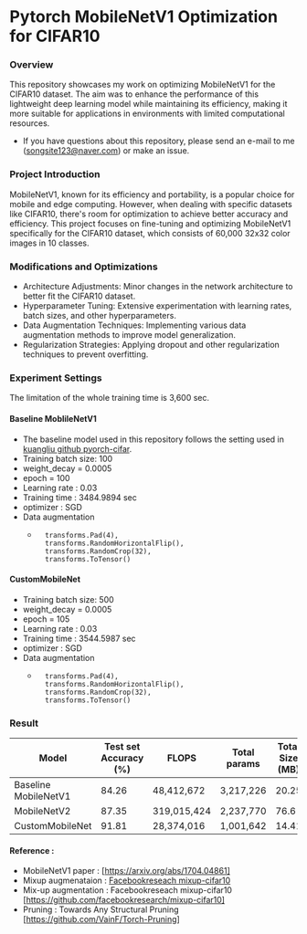 # Pytorch MobileNetV1 Optimization for CIFAR10

### Overview
This repository showcases my work on optimizing MobileNetV1 for the CIFAR10 dataset. The aim was to enhance the performance of this lightweight deep learning model while maintaining its efficiency, making it more suitable for applications in environments with limited computational resources.
* If you have questions about this repository, please send an e-mail to me (songsite123@naver.com) or make an issue.

### Project Introduction
MobileNetV1, known for its efficiency and portability, is a popular choice for mobile and edge computing. However, when dealing with specific datasets like CIFAR10, there's room for optimization to achieve better accuracy and efficiency. This project focuses on fine-tuning and optimizing MobileNetV1 specifically for the CIFAR10 dataset, which consists of 60,000 32x32 color images in 10 classes.

### Modifications and Optimizations
* Architecture Adjustments: Minor changes in the network architecture to better fit the CIFAR10 dataset.
* Hyperparameter Tuning: Extensive experimentation with learning rates, batch sizes, and other hyperparameters.
* Data Augmentation Techniques: Implementing various data augmentation methods to improve model generalization.
* Regularization Strategies: Applying dropout and other regularization techniques to prevent overfitting.

### Experiment Settings
The limitation of the whole training time is 3,600 sec.
#### Baseline MoblileNetV1
* The baseline model used in this repository follows the setting used in [kuangliu github pyorch-cifar](https://github.com/kuangliu/pytorch-cifar/blob/master/models/mobilenet.py).
* Training batch size: 100
* weight_decay = 0.0005
* epoch = 100
* Learning rate : 0.03
* Training time : 3484.9894 sec
* optimizer : SGD
* Data augmentation
  *       transforms.Pad(4),
          transforms.RandomHorizontalFlip(),
          transforms.RandomCrop(32),
          transforms.ToTensor()
      
#### CustomMobileNet
* Training batch size: 500
* weight_decay = 0.0005
* epoch = 105
* Learning rate : 0.03
* Training time : 3544.5987 sec
* optimizer : SGD
* Data augmentation
  *       transforms.Pad(4),
          transforms.RandomHorizontalFlip(),
          transforms.RandomCrop(32),
          transforms.ToTensor()

### Result
| Model             | Test set Accuracy (%) | FLOPS      | Total params | Total Size (MB) | pass size (MB) | Params size (MB) | epoch | Training time (sec) | Train batch size |
|-------------------|-----------------------|------------|--------------|-----------------|----------------|------------------|-------|----------------------|------------------|
| Baseline MobileNetV1       | 84.26                 | 48,412,672 | 3,217,226    | 20.25           | 7.97           | 12.27            | 100   | 3484.99              | 100              |
| MobileNetV2       | 87.35                 | 319,015,424| 2,237,770    | 76.6            | 68.05          | 8.54             | 25    | 3439.57              | 100              |
| CustomMobileNet   | 91.81                 | 28,374,016 | 1,001,642    | 14.41           | 10.58          | 3.82             | 105   | 3544.5987            | 500              |


#### Reference : 
* MobileNetV1 paper : [https://arxiv.org/abs/1704.04861]
* Mixup augmenataion : [ Facebookreseach mixup-cifar10](https://github.com/facebookresearch/mixup-cifar10)
* Mix-up augmentation : Facebookreseach mixup-cifar10 [https://github.com/facebookresearch/mixup-cifar10]
* Pruning : Towards Any Structural Pruning [https://github.com/VainF/Torch-Pruning]
